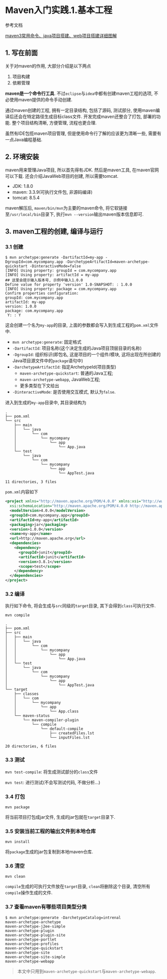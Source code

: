 # Maven入门实践.1.基本工程

参考文档

[maven3常用命令、java项目搭建、web项目搭建详细图解](http://blog.csdn.net/edward0830ly/article/details/8748986)

## 1. 写在前面

关于对maven的作用, 大部分介绍是以下两点

1. 项目构建
2. 依赖管理

**maven是一个命令行工具**. 不过`eclipse`与`idea`中都有创建maven工程的选项, 不必使用maven提供的命令手动创建. 

通过maven创建的工程, 拥有一定目录结构, 包括了源码, 测试部分, 使用maven编译后还会在特定路径生成目标class文件. 开发完成maven还整合了打包, 部署的功能. 整个项目结构清晰, 方便管理, 流程也更合理.

虽然有IDE包揽maven项目管理, 但是使用命令行了解的应该更为清晰一些, 需要有一点Java编程基础.

## 2. 环境安装

maven用来管理Java项目, 所以首先得有JDK. 然后是maven工具, 在maven官网可以下载. 还会介绍JavaWeb项目的创建, 所以需要tomcat.

- JDK: 1.8.0
- maven: 3.3.9(可执行文件包, 非源码编译)
- tomcat: 8.5.4

maven解压后, `maven/bin/mvn`为主要的maven命令, 将它软链接至`/usr/local/bin`目录下, 执行`mvn --version`输出maven版本信息即可.

## 3. maven工程的创建, 编译与运行

### 3.1 创建

```console
$ mvn archetype:generate -DartifactId=my-app -DgroupId=com.mycompany.app -DarchetypeArtifactId=maven-archetype-quickstart -DinteractiveMode=false
[INFO] Using property: groupId = com.mycompany.app
[INFO] Using property: artifactId = my-app
## 这里会提示输入版本号, 示例中输入1.0.0
Define value for property 'version' 1.0-SNAPSHOT: : 1.0.0
[INFO] Using property: package = com.mycompany.app
Confirm properties configuration:
groupId: com.mycompany.app
artifactId: my-app
version: 1.0.0
package: com.mycompany.app
 Y: : Y
```

这会创建一个名为`my-app`的目录, 上面的参数都会写入到生成工程的`pom.xml`文件中.

- `mvn archetype:generate`: 固定格式
- `-DartifactId`: 项目名称(这个决定生成的Java项目顶层目录的名称)
- `-DgroupId`: 组织标识(即包名, 这是项目的一个组件/模块, 这将出现在所创建的Java项目源文件中的`package`语句中)
- `-DarchetypeArtifactId`: 指定ArchetypeId(项目类型)
    - `maven-archetype-quickstart`: 普通的Java工程; 
    - `maven-archetype-webapp`, JavaWeb工程;
    - 更多类型在下文给出
- `-DinteractiveMode`: 是否使用交互模式, 默认为`false`.

进入到生成的`my-app`目录中, 其目录结构为

```
.
├── pom.xml
└── src
    ├── main
    │   └── java
    │       └── com
    │           └── mycompany
    │               └── app
    │                   └── App.java
    └── test
        └── java
            └── com
                └── mycompany
                    └── app
                        └── AppTest.java

11 directories, 3 files
```

`pom.xml`内容如下

```xml
<project xmlns="http://maven.apache.org/POM/4.0.0" xmlns:xsi="http://www.w3.org/2001/XMLSchema-instance"
  xsi:schemaLocation="http://maven.apache.org/POM/4.0.0 http://maven.apache.org/maven-v4_0_0.xsd">
  <modelVersion>4.0.0</modelVersion>
  <groupId>com.mycompany.app</groupId>
  <artifactId>my-app</artifactId>
  <packaging>jar</packaging>
  <version>1.0.0</version>
  <name>my-app</name>
  <url>http://maven.apache.org</url>
  <dependencies>
    <dependency>
      <groupId>junit</groupId>
      <artifactId>junit</artifactId>
      <version>3.8.1</version>
      <scope>test</scope>
    </dependency>
  </dependencies>
</project>

```

### 3.2 编译

执行如下命令, 将会生成与`src`同级的`target`目录, 其下会得到`class`可执行文件.

```
mvn compile
```

```
.
├── pom.xml
├── src
│   ├── main
│   │   └── java
│   │       └── com
│   │           └── mycompany
│   │               └── app
│   │                   └── App.java
│   └── test
│       └── java
│           └── com
│               └── mycompany
│                   └── app
│                       └── AppTest.java
└── target
    ├── classes
    │   └── com
    │       └── mycompany
    │           └── app
    │               └── App.class
    └── maven-status
        └── maven-compiler-plugin
            └── compile
                └── default-compile
                    ├── createdFiles.lst
                    └── inputFiles.lst

20 directories, 6 files
```

### 3.3 测试

`mvn test-compile`: 将生成测试部分的`class`文件

`mvn test`: 进行测试(不会写测试代码, 不做分析...)

### 3.4 打包

```
mvn package
```

将当前项目打包成jar文件, 生成的jar包就在`target`目录下.

### 3.5 安装当前工程的输出文件到本地仓库

```
mvn install
```

将`package`生成的jar包复制到本地maven仓库.

### 3.6 清空

```
mvn clean
```

`compile`生成的可执行文件放在`target`目录, `clean`将删除这个目录, 清空所有`compile`操作生成的文件.

### 3.7 查看maven有哪些项目类型分类

```
$ mvn archetype:generate -DarchetypeCatalog=intrenal
maven-archetype-archetype  
maven-archetype-j2ee-simple
maven-archetype-plugin     
maven-archetype-plugin-site
maven-archetype-portlet    
maven-archetype-profiles   
maven-archetype-quickstart
maven-archetype-site       
maven-archetype-site-simple
maven-archetype-webapp

```

> 本文中只用到`maven-archetype-quickstart`与`maven-archetype-webapp`.
